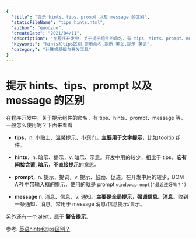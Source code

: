 ```yaml
---
{
  "title": "提示 hints、tips、prompt 以及 message 的区别",
  "staticFileName": "tips_hints.html",
  "author": "guoqzuo",
  "createDate": "2021/04/11",
  "description": "在程序开发中，关于提示组件的命名，有 tips、hints、prompt、message 等，一般怎么使用呢？下面来看看  tips，n. 小贴士、温馨提示、小窍门。主要用于文字提示，比如 tooltip 组件。 hints，n. 暗示、提示，v. 暗示、示意。开发中用的较少，相比于 tips，它有间接含蓄, 暗示，不直接提示的意思。",
  "keywords": "hints和tips区别,提示命名,提示 英文,提示 英语",
  "category": "计算机基础与开发工具"
}
---
```

# 提示 hints、tips、prompt 以及 message 的区别

在程序开发中，关于提示组件的命名，有 tips、hints、prompt、message 等，一般怎么使用呢？下面来看看

- **tips**，n. 小贴士、温馨提示、小窍门。**主要用于文字提示**，比如 tooltip 组件。

- **hints**，n. 暗示、提示，v. 暗示、示意。开发中用的较少，相比于 tips，**它有间接含蓄, 暗示，不直接提示**的意思。

- **prompt**，n. 提示、提词，v. 提示、鼓励、促进。在开发中用的较少，BOM API 中带输入框的提示，使用的就是 prompt `window.prompt('最近还好吗？')`

- **message** n. 消息、信息，v. 通知。**主要是全局提示，强调信息、消息**。收到一条通知、消息。常用于 message 消息/信息提示/显示。

另外还有一个 alert，属于 **警告提示**。

参考: [英语hints和tips区别？](https://zhidao.baidu.com/question/2144372129649021108.html)